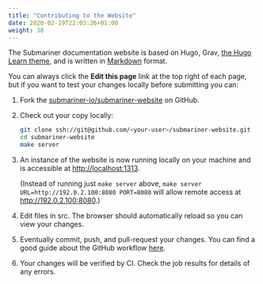 ```yaml
---
title: "Contributing to the Website"
date: 2020-02-19T22:03:26+01:00
weight: 30
---
```


The Submariner documentation website is based on Hugo, Grav,
[the Hugo Learn theme](https://themes.gohugo.io/themes/hugo-theme-learn/), and is written in
[Markdown](https://www.markdownguide.org/getting-started/) format.

You can always click the **Edit this page** link at the top right of each page, but if you want to test your changes locally before
submitting you can:

1. Fork the [submariner-io/submariner-website](https://github.com/submariner-io/submariner-website/fork) on GitHub.
2. Check out your copy locally:

    ```bash
    git clone ssh://git@github.com/<your-user>/submariner-website.git
    cd submariner-website
    make server
    ```

3. An instance of the website is now running locally on your machine and is accessible at <http://localhost:1313>.

    (Instead of running just `make server` above,
`make server URL=http://192.0.2.100:8080 PORT=8080` will allow remote access at <http://192.0.2.100:8080>.)
4. Edit files in src. The browser should automatically reload so you can view your changes.
5. Eventually commit, push, and pull-request your changes. You can find a good guide about the GitHub workflow
   [here](https://git-scm.com/book/en/v2/GitHub-Contributing-to-a-Project).
6. Your changes will be verified by CI. Check the job results for details of any errors.
